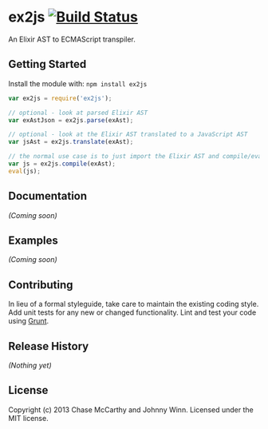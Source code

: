 # ex2js [![Build Status](https://secure.travis-ci.org/code0100fun/ex2js.png?branch=master)](http://travis-ci.org/code0100fun/ex2js)

An Elixir AST to ECMAScript transpiler.

## Getting Started
Install the module with: `npm install ex2js`

```javascript
var ex2js = require('ex2js');

// optional - look at parsed Elixir AST
var exAstJson = ex2js.parse(exAst);

// optional - look at the Elixir AST translated to a JavaScript AST
var jsAst = ex2js.translate(exAst);

// the normal use case is to just import the Elixir AST and compile/eval it
var js = ex2js.compile(exAst);
eval(js);
```

## Documentation
_(Coming soon)_

## Examples
_(Coming soon)_

## Contributing
In lieu of a formal styleguide, take care to maintain the existing coding style. Add unit tests for any new or changed functionality. Lint and test your code using [Grunt](http://gruntjs.com/).

## Release History
_(Nothing yet)_

## License
Copyright (c) 2013 Chase McCarthy and Johnny Winn. Licensed under the MIT license.
